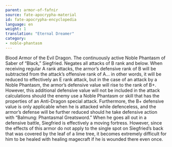 ```yaml
---
parent: armor-of-fafnir
source: fate-apocrypha-material
id: fate-apocrypha-encyclopedia
language: en
weight: 1
translation: "Eternal Dreamer"
category:
- noble-phantasm
---
```


Blood Armor of the Evil Dragon. The continuously active Noble Phantasm of Saber of “Black,” Siegfried. Negates all attacks of B rank and below.
When receiving regular A rank attacks, the armor’s defensive rank of B will be subtracted from the attack’s offensive rank of A… in other words, it will be reduced to effectively an E rank attack, but in the case of an attack by a Noble Phantasm, the armor’s defensive value will rise to the rank of B+. However, this additional defensive value will not be included in the attack calculations should the enemy use a Noble Phantasm or skill that has the properties of an Anti-Dragon special attack. Furthermore, the B+ defensive value is only applicable when he is attacked while defenceless, and the armor’s defense will be further reduced should he take defensive action with “Balmung: Phantasmal Greatsword.” When he goes all out in a defensive battle, Siegfried is effectively a moving fortress.
However, since the effects of this armor do not apply to the single spot on Siegfried’s back that was covered by the leaf of a lime tree, it becomes extremely difficult for him to be healed with healing magecraft if he is wounded there even once.
